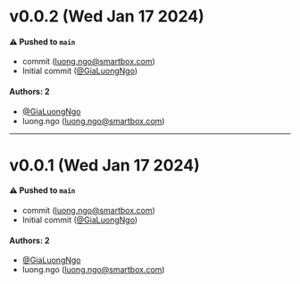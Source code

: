 # v0.0.2 (Wed Jan 17 2024)

#### ⚠️ Pushed to `main`

- commit (luong.ngo@smartbox.com)
- Initial commit ([@GiaLuongNgo](https://github.com/GiaLuongNgo))

#### Authors: 2

- [@GiaLuongNgo](https://github.com/GiaLuongNgo)
- luong.ngo (luong.ngo@smartbox.com)

---

# v0.0.1 (Wed Jan 17 2024)

#### ⚠️ Pushed to `main`

- commit (luong.ngo@smartbox.com)
- Initial commit ([@GiaLuongNgo](https://github.com/GiaLuongNgo))

#### Authors: 2

- [@GiaLuongNgo](https://github.com/GiaLuongNgo)
- luong.ngo (luong.ngo@smartbox.com)
